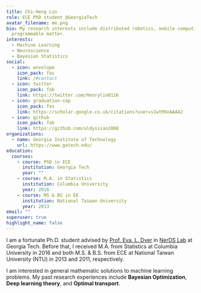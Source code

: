```yaml
---
title: Chi-Heng Lin
role: ECE PhD student @GeorgiaTech
avatar_filename: me.png
bio: My research interests include distributed robotics, mobile computing and
  programmable matter.
interests:
  - Machine Learning
  - Neuroscience
  - Bayesian Statistics
social:
  - icon: envelope
    icon_pack: fas
    link: /#contact
  - icon: twitter
    icon_pack: fab
    link: https://twitter.com/Henrylin0116
  - icon: graduation-cap
    icon_pack: fas
    link: https://scholar.google.co.uk/citations?user=sIwtMXoAAAAJ
  - icon: github
    icon_pack: fab
    link: https://github.com/uldyssian2008
organizations:
  - name: Georgia Institute of Technology
    url: https://www.gatech.edu/
education:
  courses:
    - course: PhD in ECE
      institution: Georgia Tech
      year: ""
    - course: M.A. in Statistics
      institution: Columbia University
      year: 2016
    - course: MS & BS in EE
      institution: National Taiwan University
      year: 2013
email: ""
superuser: true
highlight_name: false
---
```

I am a fortunate Ph.D. student advised by [Prof. Eva. L. Dyer](https://dyerlab.gatech.edu/people/pi-profile/) in [NerDS Lab](https://dyerlab.gatech.edu/) at Georgia Tech. Before that, I received M.A. from Statistics at Columbia University in 2016 and both M.S. & B.S. from ECE at National Taiwan University (NTU) in 2013 and 2011, respectively.

I am interested in general mathematic solutions to machine learning problems. My past research experiences include **Bayesian Optimization**, **Deep learning theory**, and **Optimal transport**.